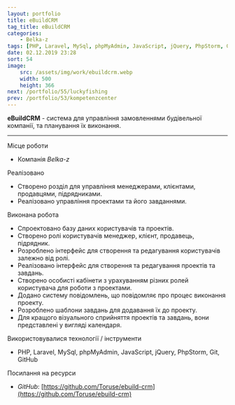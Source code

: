 ```yaml
---
layout: portfolio
title: eBuildCRM
tag_title: eBuildCRM
categories:
    - Belka-z
tags: [PHP, Laravel, MySql, phpMyAdmin, JavaScript, jQuery, PhpStorm, Git, GitHub]
date: 02.12.2019 23:28
sort: 54
image: 
    src: /assets/img/work/ebuildcrm.webp 
    width: 500
    height: 366
next: /portfolio/55/luckyfishing
prev: /portfolio/53/kompetenzcenter
---
```


**eBuildCRM** - система для управління замовленнями будівельної компанії, та планування їх виконання.

---

Місце роботи

* Компанія _Belka-z_

Реалізовано

* Створено розділ для управління менеджерами, клієнтами, продавцями, підрядниками.
* Реалізовано управління проектами та його завданнями.

Виконана робота

* Спроектовано базу даних користувачів та проектів.
* Створено ролі користувачів менеджер, клієнт, продавець, підрядник.
* Розроблено інтерфейс для створення та редагування користувачів залежно від ролі.
* Реалізовано інтерфейс для створення та редагування проектів та завдань.
* Створено особисті кабінети з урахуванням різних ролей користувача для роботи з проектами.
* Додано систему повідомлень, що повідомляє про процес виконання проекту.
* Розроблено шаблони завдань для додавання їх до проекту.
* Для кращого візуального сприйняття проектів та завдань, вони представлені у вигляді календаря.

Використовувалися технології / інструменти

* PHP, Laravel, MySql, phpMyAdmin, JavaScript, jQuery, PhpStorm, Git, GitHub

Посилання на ресурси

* _GitHub_: [https://github.com/Toruse/ebuild-crm](https://github.com/Toruse/ebuild-crm)

